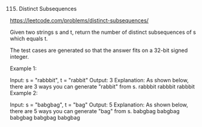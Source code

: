 115. Distinct Subsequences



https://leetcode.com/problems/distinct-subsequences/


Given two strings s and t, return the number of distinct 
subsequences
 of s which equals t.

The test cases are generated so that the answer fits on a 32-bit signed integer.

 

Example 1:

Input: s = "rabbbit", t = "rabbit"
Output: 3
Explanation:
As shown below, there are 3 ways you can generate "rabbit" from s.
rabbbit
rabbbit
rabbbit
Example 2:

Input: s = "babgbag", t = "bag"
Output: 5
Explanation:
As shown below, there are 5 ways you can generate "bag" from s.
babgbag
babgbag
babgbag
babgbag
babgbag
